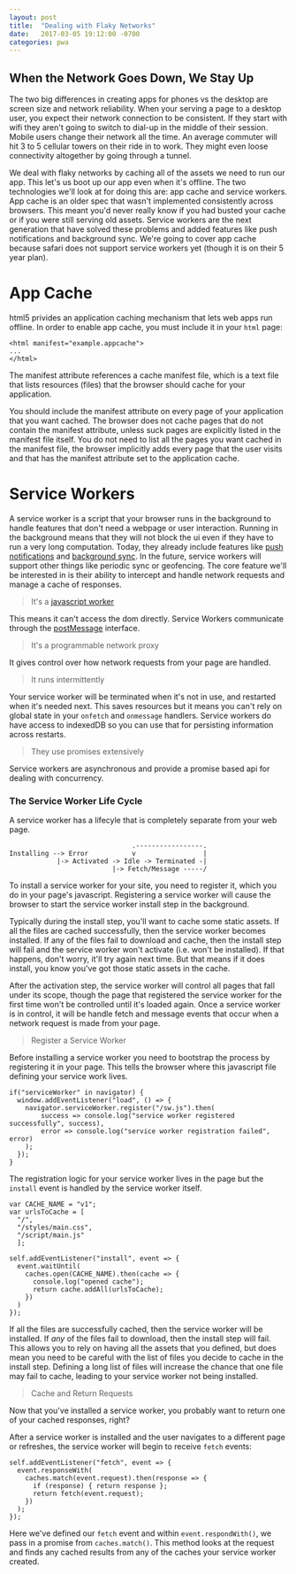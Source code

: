 ```yaml
---
layout: post
title:  "Dealing with Flaky Networks"
date:   2017-03-05 19:12:00 -0700
categories: pwa
---
```


## When the Network Goes Down, We Stay Up

The two big differences in creating apps for phones vs the desktop are screen
size and network reliability. When your serving a page to a desktop user, you
expect their network connection to be consistent. If they start with wifi they
aren't going to switch to dial-up in the middle of their session. Mobile users
change their network all the time. An average commuter will hit 3 to 5 cellular
towers on their ride in to work. They might even loose connectivity altogether
by going through a tunnel.

We deal with flaky networks by caching all of the assets we need to run our app.
This let's us boot up our app even when it's offline. The two technologies we'll
look at for doing this are: app cache and service workers. App cache is an older
spec that wasn't implemented consistently across browsers. This meant you'd
never really know if you had busted your cache or if you were still serving old
assets. Service workers are the next generation that have solved these problems
and added features like push notifications and background sync. We're going to
cover app cache because safari does not support service workers yet (though it
is on their 5 year plan).

# App Cache

html5 privides an application caching mechanism that lets web apps run offline.
In order to enable app cache, you must include it in your `html` page:

    <html manifest="example.appcache">
    ...
    </html>

The manifest attribute references a cache manifest file, which is a text file
that lists resources (files) that the browser should cache for your application.

You should include the manifest attribute on every page of your application that
you want cached. The browser does not cache pages that do not contain the
manifest attribute, unless suck pages are explicitly listed in the manifest file
itself. You do not need to list all the pages you want cached in the manifest
file, the browser implicitly adds every page that the user visits and that has
the manifest attribute set to the application cache.

# Service Workers

A service worker is a script that your browser runs in the background to handle features that don't need a webpage or user interaction. Running in the background means that they will not block the ui even if they have to run a very long computation. Today, they already include features like [push notifications](https://developers.google.com/web/updates/2015/03/push-notifications-on-the-open-web) and [background sync](https://developers.google.com/web/updates/2015/12/background-sync). In the future, service workers will support other things like periodic sync or geofencing. The core feature we'll be interested in is their ability to intercept and handle network requests and manage a cache of responses.

> It's a [javascript worker](https://www.html5rocks.com/en/tutorials/workers/basics/)

This means it can't access the dom directly. Service Workers communicate through
the [postMessage](https://html.spec.whatwg.org/multipage/workers.html#dom-worker-postmessage)
interface.

> It's a programmable network proxy

It gives control over how network requests from your page are handled.

> It runs intermittently

Your service worker will be terminated when it's not in use, and restarted when
it's needed next. This saves resources but it means you can't rely on global
state in your `onfetch` and `onmessage` handlers. Service workers do have access
to indexedDB so you can use that for persisting information across restarts.

> They use promises extensively

Service workers are asynchronous and provide a promise based api for dealing
with concurrency.

### The Service Worker Life Cycle

A service worker has a lifecyle that is completely separate from your web page.

```
                               .-----------------.
Installing --> Error           v                 |
            |-> Activated -> Idle -> Terminated -|
                          |-> Fetch/Message -----/
```

To install a service worker for your site, you need to register it, which you do
in your page's javascript. Registering a service worker will cause the browser
to start the service worker install step in the background.

Typically during the install step, you'll want to cache some static assets. If
all the files are cached successfully, then the service worker becomes
installed. If any of the files fail to download and cache, then the install step
will fail and the service worker won't activate (i.e. won't be installed). If
that happens, don't worry, it'll try again next time. But that means if it does
install, you know you've got those static assets in the cache.

After the activation step, the service worker will control all pages that fall
under its scope, though the page that registered the service worker for the
first time won't be controlled until it's loaded again. Once a service worker is
in control, it will be handle fetch and message events that occur when a network
request is made from your page.

> Register a Service Worker

Before installing a service worker you need to bootstrap the process by
registering it in your page. This tells the browser where this javascript file
defining your service work lives.

    if("serviceWorker" in navigator) {
      window.addEventListener("load", () => {
        navigator.serviceWorker.register("/sw.js").then(
            success => console.log("service worker registered successfully", success),
            error => console.log("service worker registration failed", error)
        );
      });
    }

The registration logic for your service worker lives in the page but the
`install` event is handled by the service worker itself.

    var CACHE_NAME = "v1";
    var urlsToCache = [
      "/",
      "/styles/main.css",
      "/script/main.js"
      ];

    self.addEventListener("install", event => {
      event.waitUntil(
        caches.open(CACHE_NAME).then(cache => {
          console.log("opened cache");
          return cache.addAll(urlsToCache);
        })
      )
    });

If all the files are successfully cached, then the service worker will be
installed. If *any* of the files fail to download, then the install step will
fail. This allows you to rely on having all the assets that you defined, but
does mean you need to be careful with the list of files you decide to cache in
the install step. Defining a long list of files will increase the chance that
one file may fail to cache, leading to your service worker not being installed.

> Cache and Return Requests

Now that you've installed a service worker, you probably want to return one of
your cached responses, right?

After a service worker is installed and the user navigates to a different page
or refreshes, the service worker will begin to receive `fetch` events:

    self.addEventListener("fetch", event => {
      event.responseWith(
        caches.match(event.request).then(response => {
          if (response) { return response };
          return fetch(event.request);
        })
      );
    });

Here we've defined our `fetch` event and within `event.respondWith()`, we pass
in a promise from `caches.match()`. This method looks at the request and finds
any cached results from any of the caches your service worker created.
